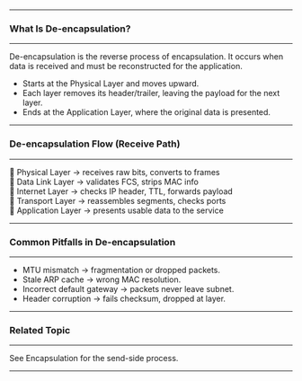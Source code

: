 <br>

---
### What Is De-encapsulation?
---

De-encapsulation is the reverse process of encapsulation. It occurs when data is <span class="emphasis">received</span> and must be reconstructed for the application.

- Starts at the <span class="emphasis">Physical Layer</span> and moves upward.  
- Each layer removes its header/trailer, leaving the payload for the next layer.  
- Ends at the <span class="emphasis">Application Layer</span>, where the original data is presented.  

---
### De-encapsulation Flow (Receive Path)
---

<div class="fullWidthBullet">

🔹 <span class="emphasis">Physical Layer</span> → receives raw bits, converts to frames  
🔹 <span class="emphasis">Data Link Layer</span> → validates FCS, strips MAC info  
🔹 <span class="emphasis">Internet Layer</span> → checks IP header, TTL, forwards payload  
🔹 <span class="emphasis">Transport Layer</span> → reassembles segments, checks ports  
🔹 <span class="emphasis">Application Layer</span> → presents usable data to the service  

</div>

---
### Common Pitfalls in De-encapsulation
---

- <span class="emphasis">MTU mismatch</span> → fragmentation or dropped packets.  
- <span class="emphasis">Stale ARP cache</span> → wrong MAC resolution.  
- <span class="emphasis">Incorrect default gateway</span> → packets never leave subnet.  
- <span class="emphasis">Header corruption</span> → fails checksum, dropped at layer.  

---
### Related Topic
---

See <span class="emphasis">Encapsulation</span> for the send-side process.  

---